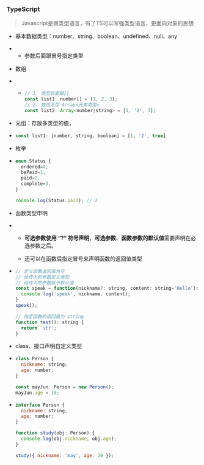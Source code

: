 ### TypeScript

> Javascript是弱类型语言，有了TS可以写强类型语言，更面向对象的思想

* 基本数据类型：number、string、boolean、undefined、null、any
* * 参数后面跟冒号指定类型
* 数组

* * ```js
    // 1. 类型后面跟[]
    const list1: number[] = [1, 2, 3];
    // 2. 数组泛型 Array<元素类型>
    const list2: Array<number|string> = [1, '2', 3];
    ```

* 元组：存放多类型的值，
* ```js
  const list1: [number, string, boolean] = [1, '2', true]
  ```

* 枚举
* ```js
  enum Status {
  	ordered=0,
  	bePaid=1,
  	paid=2,
  	complete=3,
  }

  console.log(Status.paid); // 2
  ```

* 函数类型申明
* * **可选参数使用 “?” 符号声明**，**可选参数**、**函数参数的默认值**需要声明在必选参数之后。

  * 还可以在函数后指定冒号来声明函数的返回值类型
* ```js
  // 定义函数返回值为空
  // 给传入的参数定义类型
  // 给传入的参数赋予默认值
  const speak = function(nickname?: string, content: string='Hello'): void {
    console.log('speak', nickname, content);
  }
  speak();

  // 指定函数的返回值为 string
  function test(): string {
  	return 'str';
  }
  ```

* class、接口声明自定义类型

* ```js
  class Person {
    nickname: string;
    age: number;
  }

  const mayJun: Person = new Person();
  mayJun.age = 19;
  ```

* ```js
  interface Person {
    nickname: string;
    age: number;
  }

  function study(obj: Person) {
  	console.log(obj.nickname, obj.age);
  }

  study({ nickname: 'may', age: 20 });
  ```



